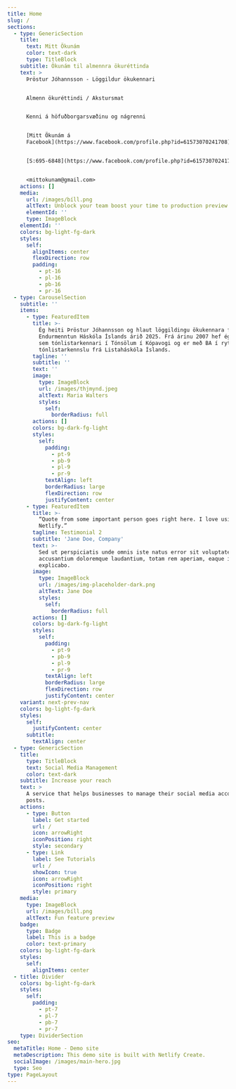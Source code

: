 ```yaml
---
title: Home
slug: /
sections:
  - type: GenericSection
    title:
      text: Mitt Ökunám
      color: text-dark
      type: TitleBlock
    subtitle: Ökunám til almennra ökuréttinda
    text: >
      Þröstur Jóhannsson - Löggildur ökukennari


      Almenn ökuréttindi / Akstursmat


      Kenni á höfuðborgarsvæðinu og nágrenni


      [Mitt Ökunám á
      Facebook](https://www.facebook.com/profile.php?id=61573070241708)


      [S:695-6848](https://www.facebook.com/profile.php?id=61573070241708)


      <mittokunam@gmail.com>
    actions: []
    media:
      url: /images/bíll.png
      altText: Unblock your team boost your time to production preview
      elementId: ''
      type: ImageBlock
    elementId: ''
    colors: bg-light-fg-dark
    styles:
      self:
        alignItems: center
        flexDirection: row
        padding:
          - pt-16
          - pl-16
          - pb-16
          - pr-16
  - type: CarouselSection
    subtitle: ''
    items:
      - type: FeaturedItem
        title: >-
          Ég heiti Þröstur Jóhannsson og hlaut löggildingu ökukennara frá
          Endurmenntun Háskóla Íslands árið 2025. Frá árinu 2007 hef ég starfað
          sem tónlistarkennari í Tónsölum í Kópavogi og er með BA í rytmískri
          tónlistarkennslu frá Listaháskóla Íslands.
        tagline: ''
        subtitle: ''
        text: ''
        image:
          type: ImageBlock
          url: /images/thjmynd.jpeg
          altText: Maria Walters
          styles:
            self:
              borderRadius: full
        actions: []
        colors: bg-dark-fg-light
        styles:
          self:
            padding:
              - pt-9
              - pb-9
              - pl-9
              - pr-9
            textAlign: left
            borderRadius: large
            flexDirection: row
            justifyContent: center
      - type: FeaturedItem
        title: >-
          “Quote from some important person goes right here. I love using
          Netlify.”
        tagline: Testimonial 2
        subtitle: 'Jane Doe, Company'
        text: >-
          Sed ut perspiciatis unde omnis iste natus error sit voluptatem
          accusantium doloremque laudantium, totam rem aperiam, eaque ipsa quae.
          explicabo.
        image:
          type: ImageBlock
          url: /images/img-placeholder-dark.png
          altText: Jane Doe
          styles:
            self:
              borderRadius: full
        actions: []
        colors: bg-dark-fg-light
        styles:
          self:
            padding:
              - pt-9
              - pb-9
              - pl-9
              - pr-9
            textAlign: left
            borderRadius: large
            flexDirection: row
            justifyContent: center
    variant: next-prev-nav
    colors: bg-light-fg-dark
    styles:
      self:
        justifyContent: center
      subtitle:
        textAlign: center
  - type: GenericSection
    title:
      type: TitleBlock
      text: Social Media Management
      color: text-dark
    subtitle: Increase your reach
    text: >
      A service that helps businesses to manage their social media accounts and
      posts.
    actions:
      - type: Button
        label: Get started
        url: /
        icon: arrowRight
        iconPosition: right
        style: secondary
      - type: Link
        label: See Tutorials
        url: /
        showIcon: true
        icon: arrowRight
        iconPosition: right
        style: primary
    media:
      type: ImageBlock
      url: /images/bíll.png
      altText: Fun feature preview
    badge:
      type: Badge
      label: This is a badge
      color: text-primary
    colors: bg-light-fg-dark
    styles:
      self:
        alignItems: center
  - title: Divider
    colors: bg-light-fg-dark
    styles:
      self:
        padding:
          - pt-7
          - pl-7
          - pb-7
          - pr-7
    type: DividerSection
seo:
  metaTitle: Home - Demo site
  metaDescription: This demo site is built with Netlify Create.
  socialImage: /images/main-hero.jpg
  type: Seo
type: PageLayout
---
```

